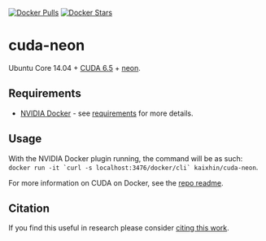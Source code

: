 [![Docker Pulls](https://img.shields.io/docker/pulls/kaixhin/cuda-neon.svg)](https://hub.docker.com/r/kaixhin/cuda-neon/)
[![Docker Stars](https://img.shields.io/docker/stars/kaixhin/cuda-neon.svg)](https://hub.docker.com/r/kaixhin/cuda-neon/)

cuda-neon
=========
Ubuntu Core 14.04 + [CUDA 6.5](http://www.nvidia.com/object/cuda_home_new.html) + [neon](http://neon.nervanasys.com/).

Requirements
------------

- [NVIDIA Docker](https://github.com/NVIDIA/nvidia-docker) - see [requirements](https://github.com/NVIDIA/nvidia-docker/wiki/CUDA#requirements) for more details.

Usage
-----
With the NVIDIA Docker plugin running, the command will be as such: ``docker run -it `curl -s localhost:3476/docker/cli` kaixhin/cuda-neon``.

For more information on CUDA on Docker, see the [repo readme](https://github.com/Kaixhin/dockerfiles#cuda).

Citation
--------
If you find this useful in research please consider [citing this work](https://github.com/Kaixhin/dockerfiles/blob/master/CITATION.md).

